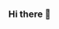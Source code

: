 ### Hi there 👋

<!--
**vkazumi/vkazumi** is a ✨ _special_ ✨ repository because its `README.md` (this file) appears on your GitHub profile.

https://imgur.com/DeHQfSL

Here are some ideas to get you started:

- 🔭 I’m currently working at Atento as chat attendant.
- 🌱 I’m currently learning JavaScript
- 🤔 I’m looking for help with first job.
- 📫 How to reach me: kazumidrg@gmail.com
- ⚡ Fun fact: Currently starting a new life coding.
-->
